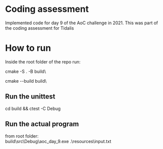 # Coding assessment
Implemented code for day 9 of the AoC challenge in 2021. This was part of the coding assessment for Tidalis

# How to run
Inside the root folder of the repo run:

cmake -S . -B build\

cmake --build build\

## Run the unittest
cd build && ctest -C Debug

## Run the actual program 
from root folder: \
build\src\Debug\aoc_day_9.exe .\resources\input.txt
